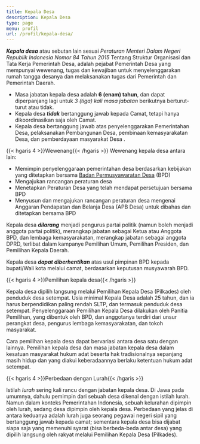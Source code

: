 ```yaml
---
title: Kepala Desa
description: Kepala Desa
type: page
menu: profil
url: /profil/kepala-desa/
---
```



***Kepala desa*** atau sebutan lain sesuai *Peraturan Menteri Dalam Negeri Republik Indonesia Nomor 84 Tahun 2015* Tentang Struktur Organisasi dan Tata Kerja Pemerintah Desa, adalah pejabat Pemerintah Desa yang mempunyai wewenang, tugas dan kewajiban untuk menyelenggarakan rumah tangga desanya dan melaksanakan tugas dari Pemerintah dan Pemerintah Daerah.  
- Masa jabatan kepala desa adalah **6 (enam) tahun**, dan dapat diperpanjang lagi untuk *3 (tiga) kali masa jabatan* berikutnya berturut-turut atau tidak.  
- Kepala desa ***tidak*** bertanggung jawab kepada Camat, tetapi hanya dikoordinasikan saja oleh Camat.  
- Kepala desa bertanggung jawab atas penyelenggarakan Pemerintahan Desa, pelaksanakan Pembangunan Desa, pembinaan kemasyarakatan Desa, dan pemberdayaan masyarakat Desa .


{{< hgaris 4 >}}Wewenang{{< /hgaris >}}
Wewenang kepala desa antara lain:

- Memimpin penyelenggaraan pemerintahan desa berdasarkan kebijakan yang ditetapkan bersama [Badan Permusyawaratan Desa](/bpd/) (BPD)  
- Mengajukan rancangan peraturan desa  
- Menetapkan Peraturan Desa yang telah mendapat persetujuan bersama BPD  
- Menyusun dan mengajukan rancangan peraturan desa mengenai Anggaran Pendapatan dan Belanja Desa (APB Desa) untuk dibahas dan ditetapkan bersama BPD  

Kepala desa ***dilarang*** menjadi pengurus partai politik (namun boleh menjadi anggota partai politik), merangkap jabatan sebagai Ketua atau Anggota BPD, dan lembaga kemasyarakatan, merangkap jabatan sebagai anggota DPRD, terlibat dalam kampanye Pemilihan Umum, Pemilihan Presiden, dan Pemilihan Kepala Daerah.

Kepala desa ***dapat diberhentikan*** atas usul pimpinan BPD kepada bupati/Wali kota melalui camat, berdasarkan keputusan musyawarah BPD.


{{< hgaris 4 >}}Pemilihan kepala desa{{< /hgaris >}}

Kepala desa dipilih langsung melalui Pemilihan Kepala Desa (Pilkades) oleh penduduk desa setempat. Usia minimal Kepala Desa adalah 25 tahun, dan ia harus berpendidikan paling rendah SLTP, dan termasuk penduduk desa setempat. Penyelenggaraan Pemilihan Kepala Desa dilakukan oleh Panitia Pemilihan, yang dibentuk oleh BPD, dan anggotanya terdiri dari unsur perangkat desa, pengurus lembaga kemasyarakatan, dan tokoh masyarakat.

Cara pemilihan kepala desa dapat bervariasi antara desa satu dengan lainnya. Pemilihan kepala desa dan masa jabatan kepala desa dalam kesatuan masyarakat hukum adat beserta hak tradisionalnya sepanjang masih hidup dan yang diakui keberadaannya berlaku ketentuan hukum adat setempat.


{{< hgaris 4 >}}Perbedaan dengan Lurah{{< /hgaris >}}

Istilah *lurah* sering kali rancu dengan jabatan kepala desa. Di Jawa pada umumnya, dahulu pemimpin dari sebuah desa dikenal dengan istilah lurah. Namun dalam konteks Pemerintahan Indonesia, sebuah kelurahan dipimpin oleh lurah, sedang desa dipimpin oleh kepala desa. Perbedaan yang jelas di antara keduanya adalah lurah juga seorang pegawai negeri sipil yang bertanggung jawab kepada camat; sementara kepala desa bisa dijabat siapa saja yang memenuhi syarat (bisa berbeda-beda antar desa) yang dipilih langsung oleh rakyat melalui Pemilihan Kepala Desa (Pilkades).